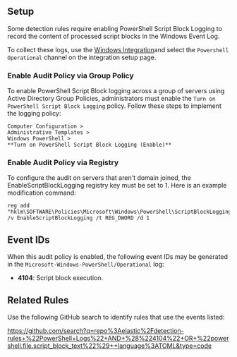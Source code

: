 ## Setup

Some detection rules require enabling PowerShell Script Block Logging to record the content of processed script blocks in the Windows Event Log.

To collect these logs, use the [Windows Integration](https://www.elastic.co/docs/current/integrations/windows)and select the `Powershell Operational` channel on the integration setup page.

### Enable Audit Policy via Group Policy

To enable PowerShell Script Block logging across a group of servers using Active Directory Group Policies, administrators must enable the `Turn on PowerShell Script Block Logging` policy. Follow these steps to implement the logging policy:

```
Computer Configuration >
Administrative Templates >
Windows PowerShell >
**Turn on PowerShell Script Block Logging (Enable)**
```

### Enable Audit Policy via Registry

To configure the audit on servers that aren't domain joined, the EnableScriptBlockLogging registry key must be set to 1. Here is an example modification command:

```
reg add "hklm\SOFTWARE\Policies\Microsoft\Windows\PowerShell\ScriptBlockLogging" /v EnableScriptBlockLogging /t REG_DWORD /d 1
```

## Event IDs

When this audit policy is enabled, the following event IDs may be generated in the `Microsoft-Windows-PowerShell/Operational` log:

* **4104**: Script block execution.

## Related Rules

Use the following GitHub search to identify rules that use the events listed:

https://github.com/search?q=repo%3Aelastic%2Fdetection-rules+%22PowerShell+Logs%22+AND+%28%224104%22+OR+%22powershell.file.script_block_text%22%29++language%3ATOML&type=code

